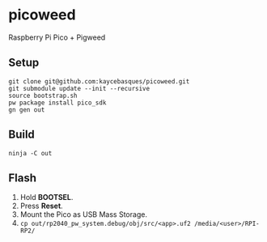 # picoweed

Raspberry Pi Pico + Pigweed

## Setup

```
git clone git@github.com:kaycebasques/picoweed.git
git submodule update --init --recursive
source bootstrap.sh
pw package install pico_sdk
gn gen out
```

## Build

```
ninja -C out
```

## Flash

1. Hold **BOOTSEL**.
2. Press **Reset**.
3. Mount the Pico as USB Mass Storage.
4. `cp out/rp2040_pw_system.debug/obj/src/<app>.uf2 /media/<user>/RPI-RP2/`
